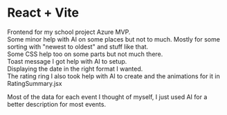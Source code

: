 # React + Vite

Frontend for my school project Azure MVP.<br> 
Some minor help with AI on some places but not to much. Mostly for some sorting with "newest to oldest" and stuff like that. <br>
Some CSS help too on some parts but not much there. <br>
Toast message I got help with AI to setup. <br>
Displaying the date in the right format I wanted. <br>
The rating ring I also took help with AI to create and the animations for it in RatingSummary.jsx <br>

Most of the data for each event I thought of myself, I just used AI for a better description for most events. 
